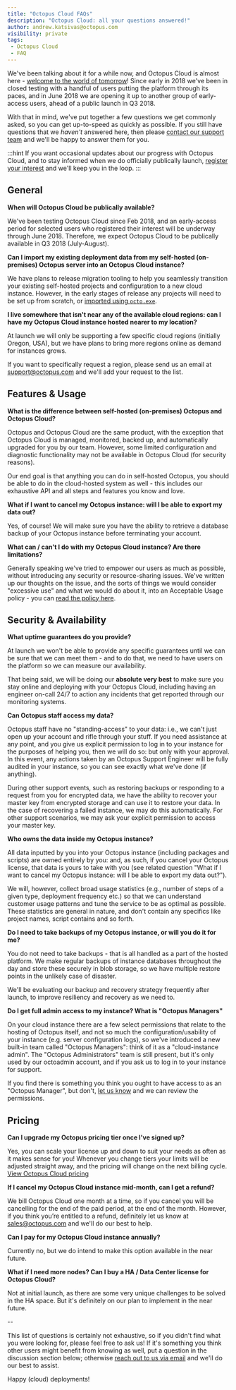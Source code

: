 ```yaml
---
title: "Octopus Cloud FAQs"
description: "Octopus Cloud: all your questions answered!"
author: andrew.katsivas@octopus.com
visibility: private
tags:
 - Octopus Cloud
 - FAQ
---
```


We've been talking about it for a while now, and Octopus Cloud is almost here - [welcome to the world of tomorrow](https://www.youtube.com/watch?v=aiwA0JrGfjA)! Since early in 2018 we've been in closed testing with a handful of users putting the platform through its paces, and in June 2018 we are opening it up to another group of early-access users, ahead of a public launch in Q3 2018. 

With that in mind, we've put together a few questions we get commonly asked, so you can get up-to-speed as quickly as possible. If you still have questions that we _haven't_ answered here, then please [contact our support team](mailto:support@octopus.com) and we'll be happy to answer them for you.

:::hint 
If you want occasional updates about our progress with Octopus Cloud, and to stay informed when we do officially publically launch, [register your interest](https://octopus.com/cloud/register-interest) and we'll keep you in the loop.
:::

## General

**When will Octopus Cloud be publically available?**

We've been testing Octopus Cloud since Feb 2018, and an early-access period for selected users who registered their interest will be underway through June 2018. Therefore, we expect Octopus Cloud to be publically available in Q3 2018 (July-August).

**Can I import my existing deployment data from my self-hosted (on-premises) Octopus server into an Octopus Cloud instance?**

We have plans to release migration tooling to help you seamlessly transition your existing self-hosted projects and configuration to a new cloud instance. However, in the early stages of release any projects will need to be set up from scratch, or [imported using `octo.exe`](https://octopus.com/docs/api-and-integration/octo.exe-command-line/import).

**I live somewhere that isn't near any of the available cloud regions: can I have my Octopus Cloud instance hosted nearer to my location?**

At launch we will only be supporting a few specific cloud regions (initially Oregon, USA), but we have plans to bring more regions online as demand for instances grows.

If you want to specifically request a region, please send us an email at [support@octopus.com](mailto:support@octopus.com) and we'll add your request to the list.

## Features & Usage

**What is the difference between self-hosted (on-premises) Octopus and Octopus Cloud?**

Octopus and Octopus Cloud are the same product, with the exception that Octopus Cloud is managed, monitored, backed up, and automatically upgraded for you by our team. However, some limited configuration and diagnostic functionality may not be available in Octopus Cloud (for security reasons).

Our end goal is that anything you can do in self-hosted Octopus, you should be able to do in the cloud-hosted system as well - this includes our exhaustive API and all steps and features you know and love.

**What if I want to cancel my Octopus instance: will I be able to export my data out?**

Yes, of course! We will make sure you have the ability to retrieve a database backup of your Octopus instance before terminating your account.

**What can / can't I do with my Octopus Cloud instance? Are there limitations?**

Generally speaking we've tried to empower our users as much as possible, without introducing any security or resource-sharing issues. We've written up our thoughts on the issue, and the sorts of things we would consider "excessive use" and what we would do about it, into an Acceptable Usage policy - you can [read the policy here](https://octopus.com/company/acceptable-usage).

## Security & Availability

**What uptime guarantees do you provide?**

At launch we won't be able to provide any specific guarantees until we can be sure that we can meet them - and to do that, we need to have users on the platform so we can measure our availability. 

That being said, we will be doing our **absolute very best** to make sure you stay online and deploying with your Octopus Cloud, including having an engineer on-call 24/7 to action any incidents that get reported through our monitoring systems.

**Can Octopus staff access my data?**

Octopus staff have no "standing-access" to your data: i.e., we can't just open up your account and rifle through your stuff. If you need assistance at any point, and you give us explicit permission to log in to your instance for the purposes of helping you, then we will do so: but only with your approval. In this event, any actions taken by an Octopus Support Engineer will be fully audited in your instance, so you can see exactly what we've done (if anything).

During other support events, such as restoring backups or responding to a request from you for encrypted data, we have the ability to recover your master key from encrypted storage and can use it to restore your data. In the case of recovering a failed instance, we may do this automatically. For other support scenarios, we may ask your explicit permission to access your master key.

**Who owns the data inside my Octopus instance?**

All data inputted by you into your Octopus instance (including packages and scripts) are owned entirely by you: and, as such, if you cancel your Octopus license, that data is yours to take with you (see related question "What if I want to cancel my Octopus instance: will I be able to export my data out?").

We will, however, collect broad usage statistics (e.g., number of steps of a given type, deployment frequency etc.) so that we can understand customer usage patterns and tune the service to be as optimal as possible. These statistics are general in nature, and don't contain any specifics like project names, script contains and so forth.

**Do I need to take backups of my Octopus instance, or will you do it for me?**

You do not need to take backups - that is all handled as a part of the hosted platform. We make regular backups of instance databases throughout the day and store these securely in blob storage, so we have multiple restore points in the unlikely case of disaster.

We'll be evaluating our backup and recovery strategy frequently after launch, to improve resiliency and recovery as we need to.

**Do I get full admin access to my instance? What is "Octopus Managers"**

On your cloud instance there are a few select permissions that relate to the hosting of Octopus itself, and not so much the configuration/usability of your instance (e.g. server configuration logs), so we've introduced a new built-in team called "Octopus Managers": think of it as a "cloud-instance admin". The "Octopus Administrators" team is still present, but it's only used by our octoadmin account, and if you ask us to log in to your instance for support.

If you find there is something you think you ought to have access to as an "Octopus Manager", but don't, [let us know](mailto:support@octopus.com) and we can review the permissions.

## Pricing

**Can I upgrade my Octopus pricing tier once I've signed up?**

Yes, you can scale your license up and down to suit your needs as often as it makes sense for you! Whenever you change tiers your limits will be adjusted straight away, and the pricing will change on the next billing cycle. [View Octopus Cloud pricing](https://octopus.com/cloud)

**If I cancel my Octopus Cloud instance mid-month, can I get a refund?**

We bill Octopus Cloud one month at a time, so if you cancel you will be cancelling for the end of the paid period, at the end of the month. However, if you think you’re entitled to a refund, definitely let us know at [sales@octopus.com](mailto:sales@octopus.com) and we'll do our best to help.

**Can I pay for my Octopus Cloud instance annually?**

Currently no, but we do intend to make this option available in the near future.

**What if I need more nodes? Can I buy a HA / Data Center license for Octopus Cloud?**

Not at initial launch, as there are some very unique challenges to be solved in the HA space. But it's definitely on our plan to implement in the near future.

--

This list of questions is certainly not exhaustive, so if you didn't find what you were looking for, please feel free to ask us! If it's something you think other users might benefit from knowing as well, put a question in the discussion section below; otherwise [reach out to us via email](mailto:support@octopus.com) and we'll do our best to assist.

Happy (cloud) deployments!